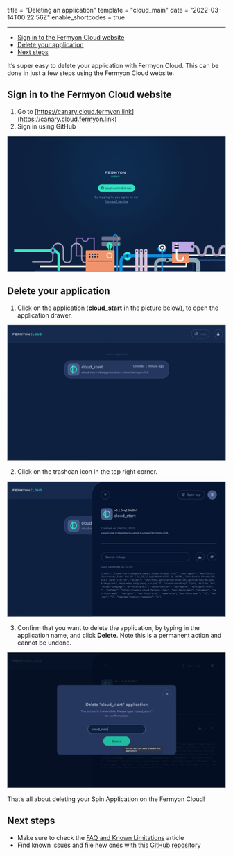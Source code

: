 title = "Deleting an application"
template = "cloud_main"
date = "2022-03-14T00:22:56Z"
enable_shortcodes = true

---

- [Sign in to the Fermyon Cloud website](#sign-in-to-the-fermyon-cloud-website)
- [Delete your application](#delete-your-application)
- [Next steps](#next-steps)

It’s super easy to delete your application with Fermyon Cloud. This can be done in just a few steps using the Fermyon Cloud website.

## Sign in to the Fermyon Cloud website

1. Go to [https://canary.cloud.fermyon.link](https://canary.cloud.fermyon.link)
1. Sign in using GitHub
 
![Fermyon Cloud login page](/static/image/login.png)

## Delete your application

1. Click on the application (**cloud_start** in the picture below), to open the application drawer.

![Fermyon Cloud application list](/static/image/apps.png)

2. Click on the trashcan icon in the top right corner.

![Fermyon Cloud application drawer](/static/image/drawer.png)

3. Confirm that you want to delete the application, by typing in the application name, and click **Delete**. Note this is a permanent action and cannot be undone. 

![Fermyon Cloud delete application confirmation dialog](/static/image/delete.png)

That’s all about deleting your Spin Application on the Fermyon Cloud!

## Next steps

- Make sure to check the [FAQ and Known Limitations](faq) article
- Find known issues and file new ones with this [GitHub repository](https://github.com/fermyon/cloud-issues)
